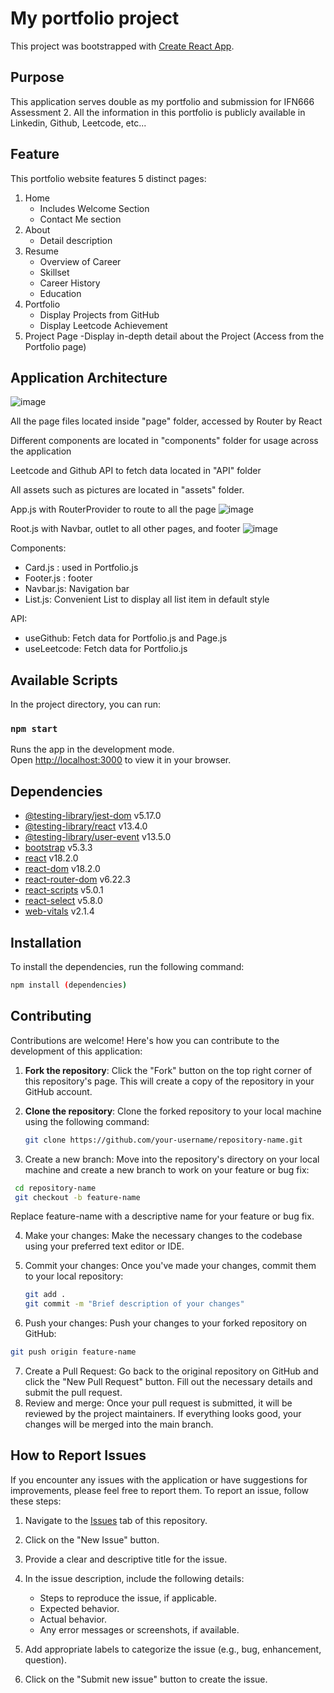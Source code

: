 # My portfolio project

This project was bootstrapped with [Create React App](https://github.com/facebook/create-react-app).

## Purpose

This application serves double as my portfolio and submission for IFN666 Assessment 2. All the information in this portfolio is publicly available in Linkedin, Github, Leetcode, etc...

## Feature

This portfolio website features 5 distinct pages:
1. Home
   - Includes Welcome Section
   - Contact Me section
2. About
   - Detail description
3. Resume
   - Overview of Career
   - Skillset
   - Career History
   - Education
4. Portfolio
   - Display Projects from GitHub
   - Display Leetcode Achievement
5. Project Page
   -Display in-depth detail about the Project (Access from the Portfolio page)

## Application Architecture

![image](https://github.com/ngphl/portfolio/assets/72726562/64b86096-566b-4aea-9b97-fc75a5a20cb4)

All the page files located inside "page" folder, accessed by Router by React

Different components are located in "components" folder for usage across the application

Leetcode and Github API to fetch data located in "API" folder

All assets such as pictures are located in "assets" folder.

App.js with RouterProvider to route to all the page
![image](https://github.com/ngphl/portfolio/assets/72726562/857734a3-356a-45f2-9a84-6df4c7b6f209)

Root.js with Navbar, outlet to all other pages, and footer
![image](https://github.com/ngphl/portfolio/assets/72726562/81200a13-335f-4f65-ad23-3d0564051341)

Components:
 - Card.js : used in Portfolio.js
 - Footer.js : footer
 - Navbar.js: Navigation bar
 - List.js: Convenient List to display all list item in default style

API:
- useGithub: Fetch data for Portfolio.js and Page.js
- useLeetcode: Fetch data for Portfolio.js

## Available Scripts

In the project directory, you can run:

### `npm start`

Runs the app in the development mode.\
Open [http://localhost:3000](http://localhost:3000) to view it in your browser.

## Dependencies

- [@testing-library/jest-dom](https://www.npmjs.com/package/@testing-library/jest-dom) v5.17.0
- [@testing-library/react](https://www.npmjs.com/package/@testing-library/react) v13.4.0
- [@testing-library/user-event](https://www.npmjs.com/package/@testing-library/user-event) v13.5.0
- [bootstrap](https://www.npmjs.com/package/bootstrap) v5.3.3
- [react](https://www.npmjs.com/package/react) v18.2.0
- [react-dom](https://www.npmjs.com/package/react-dom) v18.2.0
- [react-router-dom](https://www.npmjs.com/package/react-router-dom) v6.22.3
- [react-scripts](https://www.npmjs.com/package/react-scripts) v5.0.1
- [react-select](https://www.npmjs.com/package/react-select) v5.8.0
- [web-vitals](https://www.npmjs.com/package/web-vitals) v2.1.4

## Installation

To install the dependencies, run the following command:

```bash
npm install (dependencies)
```

## Contributing

Contributions are welcome! Here's how you can contribute to the development of this application:

1. **Fork the repository**: Click the "Fork" button on the top right corner of this repository's page. This will create a copy of the repository in your GitHub account.

2. **Clone the repository**: Clone the forked repository to your local machine using the following command:

   ```bash
   git clone https://github.com/your-username/repository-name.git

3. Create a new branch: Move into the repository's directory on your local machine and create a new branch to work on your feature or bug fix:

  ```bash
   cd repository-name
   git checkout -b feature-name
  ```
Replace feature-name with a descriptive name for your feature or bug fix.

4. Make your changes: Make the necessary changes to the codebase using your preferred text editor or IDE.
  
5. Commit your changes: Once you've made your changes, commit them to your local repository:

   ```bash
   git add .
   git commit -m "Brief description of your changes"
   ```
   
 6. Push your changes: Push your changes to your forked repository on GitHub:
  ```bash
  git push origin feature-name
  ```
7. Create a Pull Request: Go back to the original repository on GitHub and click the "New Pull Request" button. Fill out the necessary details and submit the pull request.
8. Review and merge: Once your pull request is submitted, it will be reviewed by the project maintainers. If everything looks good, your changes will be merged into the main branch.

## How to Report Issues

If you encounter any issues with the application or have suggestions for improvements, please feel free to report them. To report an issue, follow these steps:

1. Navigate to the [Issues](https://github.com/yourusername/yourrepositoryname/issues) tab of this repository.

2. Click on the "New Issue" button.

3. Provide a clear and descriptive title for the issue.

4. In the issue description, include the following details:
   - Steps to reproduce the issue, if applicable.
   - Expected behavior.
   - Actual behavior.
   - Any error messages or screenshots, if available.

5. Add appropriate labels to categorize the issue (e.g., bug, enhancement, question).

6. Click on the "Submit new issue" button to create the issue.

